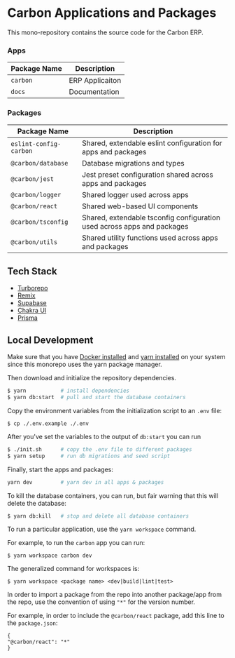 # Carbon Applications and Packages

This mono-repository contains the source code for the Carbon ERP.

### Apps

| Package Name | Description     |
| ------------ | --------------- |
| `carbon`     | ERP Applicaiton |
| `docs`       | Documentation   |

### Packages

| Package Name           | Description                                                             |
| ---------------------- | ----------------------------------------------------------------------- |
| `eslint-config-carbon` | Shared, extendable eslint configuration for apps and packages           |
| `@carbon/database`     | Database migrations and types                                           |
| `@carbon/jest`         | Jest preset configuration shared across apps and packages               |
| `@carbon/logger`       | Shared logger used across apps                                          |
| `@carbon/react`        | Shared web-based UI components                                          |
| `@carbon/tsconfig`     | Shared, extendable tsconfig configuration used across apps and packages |
| `@carbon/utils`        | Shared utility functions used across apps and packages                  |

## Tech Stack

- [Turborepo](https://turbo.build)
- [Remix](https://remix.run)
- [Supabase](https://supabase.com/)
- [Chakra UI](https://chakra-ui.com/)
- [Prisma](https://prisma.io/)

## Local Development

Make sure that you have [Docker installed](https://docs.docker.com/desktop/install/mac-install/) and [yarn installed](https://yarnpkg.com/lang/en/docs/install/#debian-stable)
on your system since this monorepo uses the yarn package manager.

Then download and initialize the repository dependencies.

```bash
$ yarn           # install dependencies
$ yarn db:start  # pull and start the database containers
```

Copy the environment variables from the initialization script to an `.env` file:

```
$ cp ./.env.example ./.env
```

After you've set the variables to the output of `db:start` you can run

```bash
$ ./init.sh      # copy the .env file to different packages
$ yarn setup     # run db migrations and seed script
```

Finally, start the apps and packages:

```bash
yarn dev         # yarn dev in all apps & packages
```

To kill the database containers, you can run, but fair warning that this will delete the database:

```bash
$ yarn db:kill   # stop and delete all database containers
```

To run a particular application, use the `yarn workspace` command.

For example, to run the `carbon` app you can run:

```
$ yarn workspace carbon dev
```

The generalized command for workspaces is:

```
$ yarn workspace <package name> <dev|build|lint|test>
```

In order to import a package from the repo into another package/app from
the repo, use the convention of using `"*"` for the version number.

For example, in order to include the `@carbon/react` package, add this line
to the `package.json`:

```
{
"@carbon/react": "*"
}
```
